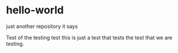 # hello-world
just another repository it says

Test of the testing test
this is just a test that tests the test that we are testing.
